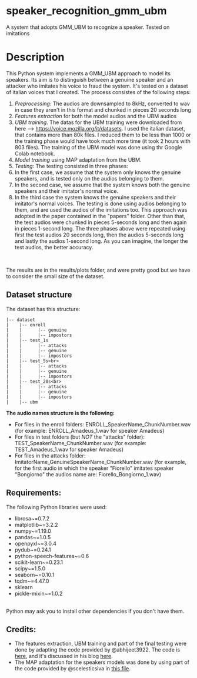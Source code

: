 # speaker_recognition_gmm_ubm
A system that adopts GMM_UBM to recognize a speaker. Tested on imitations

# Description
This Python system implements a GMM_UBM approach to model its speakers. Its aim is to distinguish between a genuine speaker and an attacker who imitates his voice to fraud the system. It's tested on a dataset of italian voices that I created. The process consistes of the following steps:
1. *Preprocessing*: The audios are downsampled to 8kHz, converted to wav in case they aren't in this format and chunked in pieces 20 seconds long
2. *Features extraction* for both the model audios and the UBM audios
3. *UBM training*. The datas for the UBM training were downloaded from here --> https://voice.mozilla.org/it/datasets. I used the italian dataset, that contains more than 80k files. I reduced them to be less than 1000 or the training phase would have took much more time (it took 2 hours with 803 files). The training of the UBM model was done using thr Google Colab notebook.
4. *Model training* using MAP adaptation from the UBM.
5. *Testing*: The testing consisted in three phases:
  1. In the first case, we assume that the system only knows the genuine speakers, and is tested only on the audios belonging to them. 
  2. In the second case, we assume that the system knows both the genuine speakers and their imitator's normal voice.
  3. In the third case the system knows the genuine speakers and their imitator's normal voices. The testing is done using audios belonging to them, and are used the 
  audios of the imitations too. This approach was adopted in the paper contained in the "papers" folder.
  Other than that, the test audios were chunked in pieces 5-seconds long and then again in pieces 1-second long. The three phases above were repeated using first the 
  test audios 20 seconds long, then the audios 5-seconds long and lastly the audios 1-second long. As you can imagine, the longer the test audios, the better accuracy.
  <br>

The results are in the results/plots folder, and were pretty good but we have to consider the small size of the dataset.

## Dataset structure
The dataset has this structure: <br>
```
|-- dataset
|    |-- enroll
|    |      |-- genuine
|    |      |-- impostors
|    |-- test_1s
|    |      |-- attacks
|    |      |-- genuine
|    |      |-- impostors
|    |-- test_5s<br>
|    |      |-- attacks
|    |      |-- genuine
|    |      |-- impostors
|    |-- test_20s<br>
|    |      |-- attacks
|    |      |-- genuine
|    |      |-- impostors
|    |-- ubm
```

**The audio names structure is the following:**
* For files in the enroll folders:  ENROLL_SpeakerName_ChunkNumber.wav (for example: ENROLL_Amadeus_1.wav for speaker Amadeus)
* For files in test folders (but *NOT* the "attacks" folder): TEST_SpeakerName_ChunkNumber.wav (for example: TEST_Amadeus_1.wav for speaker Amadeus)
* For files in the attacks folder: ImitatorName_GenuineSpeakerName_ChunkNumber.wav (for example, for the first audio in which the speaker "Fiorello" imitates speaker 
 "Bongiorno" the audios name are: Fiorello_Bongiorno_1.wav)
 
## Requirements:
The following Python libraries were used:
* librosa~=0.7.2
* matplotlib~=3.2.2
* numpy~=1.19.0
* pandas~=1.0.5
* openpyxl~=3.0.4
* pydub~=0.24.1
* python-speech-features~=0.6
* scikit-learn~=0.23.1
* scipy~=1.5.0
* seaborn~=0.10.1
* tqdm~=4.47.0
* sklearn
* pickle-mixin~=1.0.2
<br>
Python may ask you to install other dependencies if you don't have them.


## Credits:
* The features extraction, UBM training and part of the final testing were done by adapting the code provided by @abhijeet3922. The code is [here](https://github.com/abhijeet3922/Speaker-identification-using-GMMs), and it's discussed in his blog [here](https://appliedmachinelearning.blog/2017/11/14/spoken-speaker-identification-based-on-gaussian-mixture-models-python-implementation/).
* The MAP adaptation for the speakers models was done by using part of the code provided by @scelesticsiva in [this file](https://github.com/scelesticsiva/speaker_recognition_GMM_UBM/blob/master/src/speaker_recognition/MAP_adapt.py).

